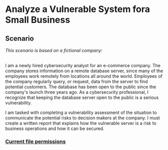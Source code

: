 <h1>Analyze a Vulnerable System fora Small Business</h1>
<h2>Scenario</h2>
<I>This scenario is based on a fictional company:</I>
<br /><br />

I am a newly hired cybersecurity analyst for an e-commerce company. The company stores information on a remote database server, since many of the employees work remotely from locations all around the world. Employees of the company regularly query, or request, data from the server to find potential customers. The database has been open to the public since the company's launch three years ago. As a cybersecurity professional, I recognize that keeping the database server open to the public is a serious vulnerability.

I am tasked with completing a vulnerability assessment of the situation to communicate the potential risks to decision makers at the company. I must create a written report that explains how the vulnerable server is a risk to business operations and how it can be secured.

<h3><a href="https://github.com/TasneemSiddiqui/FilePermissionsInLinux/blob/main/CurrentFilePermissions.md"><b>Current file permissions</b></a></h3>
